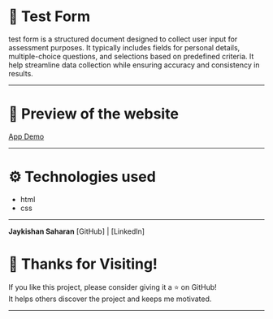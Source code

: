 # 📝 Test Form
test form is a structured document designed to collect user input for assessment purposes.
It typically includes fields for personal details, multiple-choice questions, and selections based on predefined criteria.
It help streamline data collection while ensuring accuracy and consistency in results.

---
# 📸 Preview of the website
[App Demo](https://jaykishan1saharan.github.io/testform.github.io/)

---
# ⚙️ Technologies used
- html
- css

---
**Jaykishan Saharan**
[GitHub] | [LinkedIn]


# 🙌 Thanks for Visiting!
If you like this project, please consider giving it a ⭐ on GitHub!  
It helps others discover the project and keeps me motivated.

---
